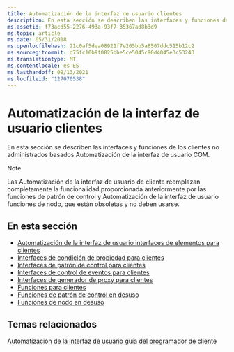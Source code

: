 ```yaml
---
title: Automatización de la interfaz de usuario clientes
description: En esta sección se describen las interfaces y funciones de los clientes no administrados basados Automatización de la interfaz de usuario COM.
ms.assetid: f73acd55-2276-493a-93f7-35367ad8b3d9
ms.topic: article
ms.date: 05/31/2018
ms.openlocfilehash: 21c0af5dea08921f7e205bb5a8507ddc515b12c2
ms.sourcegitcommit: d75fc10b9f0825bbe5ce5045c90d4045e3c53243
ms.translationtype: MT
ms.contentlocale: es-ES
ms.lasthandoff: 09/13/2021
ms.locfileid: "127070538"
---
```

# <a name="ui-automation-clients"></a>Automatización de la interfaz de usuario clientes

En esta sección se describen las interfaces y funciones de los clientes no administrados basados Automatización de la interfaz de usuario COM.

> [!Note]  
> Las Automatización de la interfaz de usuario de cliente reemplazan completamente la funcionalidad proporcionada anteriormente por las funciones de patrón de control y Automatización de la interfaz de usuario funciones de nodo, que están obsoletas y no deben usarse.

 

## <a name="in-this-section"></a>En esta sección

-   [Automatización de la interfaz de usuario interfaces de elementos para clientes](uiauto-entry-uiautoclientinterfaces.md)
-   [Interfaces de condición de propiedad para clientes](uiauto-client-propconditioninterfaces.md)
-   [Interfaces de patrón de control para clientes](uiauto-client-controlpatterninterfaces.md)
-   [Interfaces de control de eventos para clientes](uiauto-client-eventhandlinginterfaces.md)
-   [Interfaces de generador de proxy para clientes](uiauto-client-proxyfactoryinterfaces.md)
-   [Funciones para clientes](uiauto-entry-functionsforclients.md)
-   [Funciones de patrón de control en desuso](uiauto-entry-cpfunctions.md)
-   [Funciones de nodo en desuso](uiauto-entry-uianodefunctions.md)

## <a name="related-topics"></a>Temas relacionados

<dl> <dt>

[Automatización de la interfaz de usuario guía del programador de cliente](uiauto-clientportal.md)
</dt> </dl>

 

 




